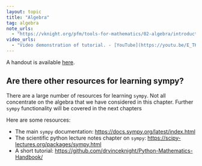 ```yaml
---
layout: topic
title: "Algebra"
tag: algebra
note_urls:
  - "https://vknight.org/pfm/tools-for-mathematics/02-algebra/introduction/main.html"
video_urls:
  - "Video demonstration of tutorial. - [YouTube](https://youtu.be/E_TKJkvi-GY)"
---
```


A handout is available [here]({{site.baseurl}}/assets/handouts/autumn/02-algebra/main.pdf).

## Are there other resources for learning sympy?

There are a large number of resources for learning `sympy`. Not all concentrate
on the algebra that we have considered in this chapter.
Further `sympy` functionality will be covered in the next chapters

Here are some resources:

- The main `sympy` documentation: <https://docs.sympy.org/latest/index.html>
- The scientific python lecture notes chapter on `sympy`:
  <https://scipy-lectures.org/packages/sympy.html>
- A short tutorial:
  <https://github.com/drvinceknight/Python-Mathematics-Handbook/>
